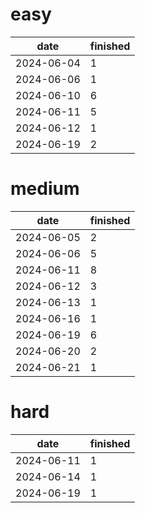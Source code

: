 easy
===

| date | finished |
| --- | --- |
| 2024-06-04 | 1 |
| 2024-06-06 | 1 |
| 2024-06-10 | 6 |
| 2024-06-11 | 5 |
| 2024-06-12 | 1 |
| 2024-06-19 | 2 |

medium
===

| date | finished |
| --- | --- |
| 2024-06-05 | 2 |
| 2024-06-06 | 5 |
| 2024-06-11 | 8 |
| 2024-06-12 | 3 |
| 2024-06-13 | 1 |
| 2024-06-16 | 1 |
| 2024-06-19 | 6 |
| 2024-06-20 | 2 |
| 2024-06-21 | 1 |

hard
===

| date | finished |
| --- | --- |
| 2024-06-11 | 1 |
| 2024-06-14 | 1 |
| 2024-06-19 | 1 |

